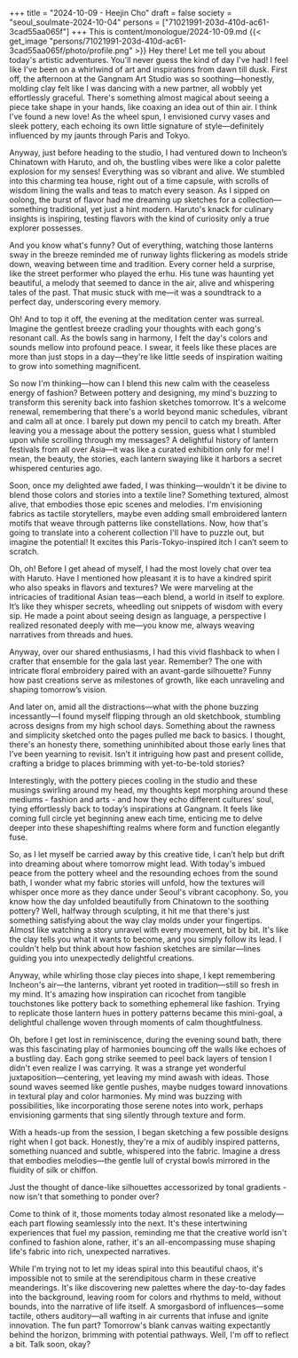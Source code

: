 +++
title = "2024-10-09 - Heejin Cho"
draft = false
society = "seoul_soulmate-2024-10-04"
persons = ["71021991-203d-410d-ac61-3cad55aa065f"]
+++
This is content/monologue/2024-10-09.md
{{< get_image "persons/71021991-203d-410d-ac61-3cad55aa065f/photo/profile.png" >}}
Hey there! Let me tell you about today's artistic adventures.
You'll never guess the kind of day I've had! I feel like I've been on a whirlwind of art and inspirations from dawn till dusk. First off, the afternoon at the Gangnam Art Studio was so soothing—honestly, molding clay felt like I was dancing with a new partner, all wobbly yet effortlessly graceful. There's something almost magical about seeing a piece take shape in your hands, like coaxing an idea out of thin air. I think I've found a new love! As the wheel spun, I envisioned curvy vases and sleek pottery, each echoing its own little signature of style—definitely influenced by my jaunts through Paris and Tokyo.

Anyway, just before heading to the studio, I had ventured down to Incheon’s Chinatown with Haruto, and oh, the bustling vibes were like a color palette explosion for my senses! Everything was so vibrant and alive. We stumbled into this charming tea house, right out of a time capsule, with scrolls of wisdom lining the walls and teas to match every season. As I sipped on oolong, the burst of flavor had me dreaming up sketches for a collection—something traditional, yet just a hint modern. Haruto's knack for culinary insights is inspiring, testing flavors with the kind of curiosity only a true explorer possesses.

And you know what's funny? Out of everything, watching those lanterns sway in the breeze reminded me of runway lights flickering as models stride down, weaving between time and tradition. Every corner held a surprise, like the street performer who played the erhu. His tune was haunting yet beautiful, a melody that seemed to dance in the air, alive and whispering tales of the past. That music stuck with me—it was a soundtrack to a perfect day, underscoring every memory.

Oh! And to top it off, the evening at the meditation center was surreal. Imagine the gentlest breeze cradling your thoughts with each gong's resonant call. As the bowls sang in harmony, I felt the day's colors and sounds mellow into profound peace. I swear, it feels like these places are more than just stops in a day—they're like little seeds of inspiration waiting to grow into something magnificent.

So now I'm thinking—how can I blend this new calm with the ceaseless energy of fashion? Between pottery and designing, my mind's buzzing to transform this serenity back into fashion sketches tomorrow. It's a welcome renewal, remembering that there's a world beyond manic schedules, vibrant and calm all at once.
 I barely put down my pencil to catch my breath. After leaving you a message about the pottery session, guess what I stumbled upon while scrolling through my messages? A delightful history of lantern festivals from all over Asia—it was like a curated exhibition only for me! I mean, the beauty, the stories, each lantern swaying like it harbors a secret whispered centuries ago.

Soon, once my delighted awe faded, I was thinking—wouldn't it be divine to blend those colors and stories into a textile line? Something textured, almost alive, that embodies those epic scenes and melodies. I'm envisioning fabrics as tactile storytellers, maybe even adding small embroidered lantern motifs that weave through patterns like constellations. Now, how that's going to translate into a coherent collection I'll have to puzzle out, but imagine the potential! It excites this Paris-Tokyo-inspired itch I can’t seem to scratch.

Oh, oh! Before I get ahead of myself, I had the most lovely chat over tea with Haruto. Have I mentioned how pleasant it is to have a kindred spirit who also speaks in flavors and textures? We were marveling at the intricacies of traditional Asian teas—each blend, a world in itself to explore. It’s like they whisper secrets, wheedling out snippets of wisdom with every sip. He made a point about seeing design as language, a perspective I realized resonated deeply with me—you know me, always weaving narratives from threads and hues.

Anyway, over our shared enthusiasms, I had this vivid flashback to when I crafter that ensemble for the gala last year. Remember? The one with intricate floral embroidery paired with an avant-garde silhouette? Funny how past creations serve as milestones of growth, like each unraveling and shaping tomorrow’s vision.

And later on, amid all the distractions—what with the phone buzzing incessantly—I found myself flipping through an old sketchbook, stumbling across designs from my high school days. Something about the rawness and simplicity sketched onto the pages pulled me back to basics. I thought, there's an honesty there, something uninhibited about those early lines that I’ve been yearning to revisit. Isn’t it intriguing how past and present collide, crafting a bridge to places brimming with yet-to-be-told stories?

Interestingly, with the pottery pieces cooling in the studio and these musings swirling around my head, my thoughts kept morphing around these mediums - fashion and arts - and how they echo different cultures’ soul, tying effortlessly back to today’s inspirations at Gangnam. It feels like coming full circle yet beginning anew each time, enticing me to delve deeper into these shapeshifting realms where form and function elegantly fuse. 

So, as I let myself be carried away by this creative tide, I can’t help but drift into dreaming about where tomorrow might lead. With today's imbued peace from the pottery wheel and the resounding echoes from the sound bath, I wonder what my fabric stories will unfold, how the textures will whisper once more as they dance under Seoul's vibrant cacophony.
So, you know how the day unfolded beautifully from Chinatown to the soothing pottery? Well, halfway through sculpting, it hit me that there's just something satisfying about the way clay molds under your fingertips. Almost like watching a story unravel with every movement, bit by bit. It's like the clay tells you what it wants to become, and you simply follow its lead. I couldn't help but think about how fashion sketches are similar—lines guiding you into unexpectedly delightful creations.

Anyway, while whirling those clay pieces into shape, I kept remembering Incheon's air—the lanterns, vibrant yet rooted in tradition—still so fresh in my mind. It's amazing how inspiration can ricochet from tangible touchstones like pottery back to something ephemeral like fashion. Trying to replicate those lantern hues in pottery patterns became this mini-goal, a delightful challenge woven through moments of calm thoughtfulness.

Oh, before I get lost in reminiscence, during the evening sound bath, there was this fascinating play of harmonies bouncing off the walls like echoes of a bustling day. Each gong strike seemed to peel back layers of tension I didn't even realize I was carrying. It was a strange yet wonderful juxtaposition—centering, yet leaving my mind awash with ideas. Those sound waves seemed like gentle pushes, maybe nudges toward innovations in textural play and color harmonies. My mind was buzzing with possibilities, like incorporating those serene notes into work, perhaps envisioning garments that sing silently through texture and form.

With a heads-up from the session, I began sketching a few possible designs right when I got back. Honestly, they're a mix of audibly inspired patterns, something nuanced and subtle, whispered into the fabric. Imagine a dress that embodies melodies—the gentle lull of crystal bowls mirrored in the fluidity of silk or chiffon.

Just the thought of dance-like silhouettes accessorized by tonal gradients - now isn't that something to ponder over?

Come to think of it, those moments today almost resonated like a melody—each part flowing seamlessly into the next. It's these intertwining experiences that fuel my passion, reminding me that the creative world isn't confined to fashion alone, rather, it's an all-encompassing muse shaping life's fabric into rich, unexpected narratives.

While I'm trying not to let my ideas spiral into this beautiful chaos, it's impossible not to smile at the serendipitous charm in these creative meanderings. It's like discovering new palettes where the day-to-day fades into the background, leaving room for colors and rhythms to meld, without bounds, into the narrative of life itself. A smorgasbord of influences—some tactile, others auditory—all wafting in air currents that infuse and ignite innovation. The fun part? Tomorrow's blank canvas waiting expectantly behind the horizon, brimming with potential pathways.
Well, I'm off to reflect a bit. Talk soon, okay?
